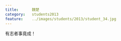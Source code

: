 ```yaml
---
title:		魏楚
category:	students2013
feature:	../images/students/2013/student_34.jpg
---
```

有志者事竟成！


